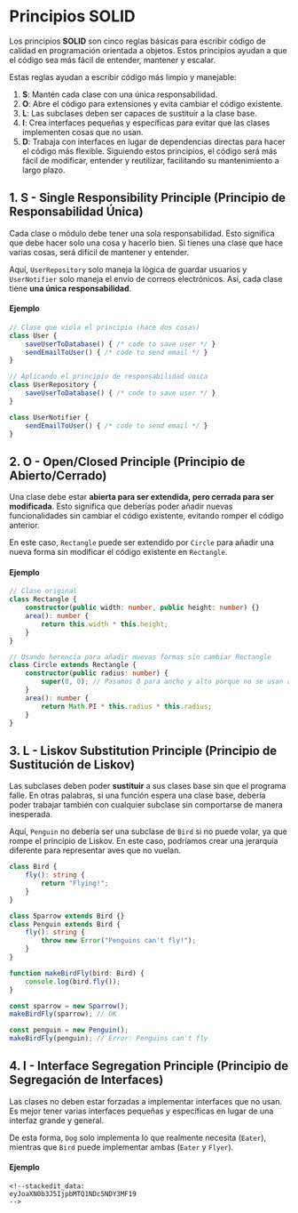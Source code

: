 # Principios SOLID

Los principios **SOLID** son cinco reglas básicas para escribir código de calidad en programación orientada a objetos. Estos principios ayudan a que el código sea más fácil de entender, mantener y escalar.

Estas reglas ayudan a escribir código más limpio y manejable:

1. **S**: Mantén cada clase con una única responsabilidad.
2. **O**: Abre el código para extensiones y evita cambiar el código existente.
3. **L**: Las subclases deben ser capaces de sustituir a la clase base.
4. **I**: Crea interfaces pequeñas y específicas para evitar que las clases implementen cosas que no usan.
5. **D**: Trabaja con interfaces en lugar de dependencias directas para hacer el código más flexible.
Siguiendo estos principios, el código será más fácil de modificar, entender y reutilizar, facilitando su mantenimiento a largo plazo.

## 1. S - Single Responsibility Principle (Principio de Responsabilidad Única)

Cada clase o módulo debe tener una sola responsabilidad. Esto significa que debe hacer solo una cosa y hacerlo bien. Si tienes una clase que hace varias cosas, será difícil de mantener y entender.

Aquí, `UserRepository` solo maneja la lógica de guardar usuarios y `UserNotifier` solo maneja el envío de correos electrónicos. Así, cada clase tiene **una única responsabilidad**.

#### Ejemplo
```typescript
// Clase que viola el principio (hace dos cosas)
class User {
    saveUserToDatabase() { /* code to save user */ }
    sendEmailToUser() { /* code to send email */ }
}

// Aplicando el principio de responsabilidad única
class UserRepository {
    saveUserToDatabase() { /* code to save user */ }
}

class UserNotifier {
    sendEmailToUser() { /* code to send email */ }
}
```

## 2. O - Open/Closed Principle (Principio de Abierto/Cerrado)

Una clase debe estar **abierta para ser extendida, pero cerrada para ser modificada**. Esto significa que deberías poder añadir nuevas funcionalidades sin cambiar el código existente, evitando romper el código anterior.

En este caso, `Rectangle` puede ser extendido por `Circle` para añadir una nueva forma sin modificar el código existente en `Rectangle`.

#### Ejemplo
```typescript
// Clase original
class Rectangle {
    constructor(public width: number, public height: number) {}
    area(): number {
        return this.width * this.height;
    }
}

// Usando herencia para añadir nuevas formas sin cambiar Rectangle
class Circle extends Rectangle {
    constructor(public radius: number) {
        super(0, 0); // Pasamos 0 para ancho y alto porque no se usan aquí
    }
    area(): number {
        return Math.PI * this.radius * this.radius;
    }
}
```

## 3. L - Liskov Substitution Principle (Principio de Sustitución de Liskov)

Las subclases deben poder **sustituir** a sus clases base sin que el programa falle. En otras palabras, si una función espera una clase base, debería poder trabajar también con cualquier subclase sin comportarse de manera inesperada.

Aquí, `Penguin` no debería ser una subclase de `Bird` si no puede volar, ya que rompe el principio de Liskov. En este caso, podríamos crear una jerarquía diferente para representar aves que no vuelan.

```typescript
class Bird {
    fly(): string {
        return "Flying!";
    }
}

class Sparrow extends Bird {}
class Penguin extends Bird {
    fly(): string {
        throw new Error("Penguins can't fly!");
    }
}

function makeBirdFly(bird: Bird) {
    console.log(bird.fly());
}

const sparrow = new Sparrow();
makeBirdFly(sparrow); // OK

const penguin = new Penguin();
makeBirdFly(penguin); // Error: Penguins can't fly
```

## 4. I - Interface Segregation Principle (Principio de Segregación de Interfaces)

Las clases no deben estar forzadas a implementar interfaces que no usan. Es mejor tener varias interfaces pequeñas y específicas en lugar de una interfaz grande y general.

De esta forma, `Dog` solo implementa lo que realmente necesita (`Eater`), mientras que `Bird` puede implementar ambas (`Eater` y `Flyer`).

#### Ejemplo
```t
<!--stackedit_data:
eyJoaXN0b3J5IjpbMTQ1NDc5NDY3MF19
-->